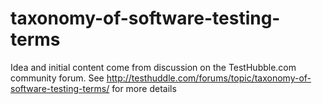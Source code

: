 # taxonomy-of-software-testing-terms
Idea and initial content come from discussion on the TestHubble.com community forum. See http://testhuddle.com/forums/topic/taxonomy-of-software-testing-terms/ for more details
